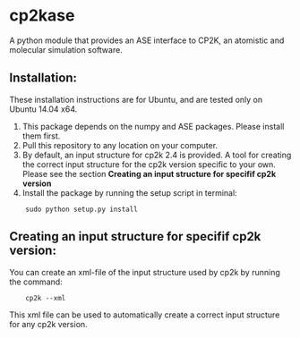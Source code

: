 cp2kase
==================

A python module that provides an ASE interface to CP2K, an atomistic and molecular simulation software.

Installation:
------------------

These installation instructions are for Ubuntu, and are tested only on Ubuntu 14.04 x64.

  1. This package depends on the numpy and ASE packages. Please install them first.
  2. Pull this repository to any location on your computer.
  3. By default, an input structure for cp2k 2.4 is provided. A tool for creating the correct input structure for the cp2k version specific to your own. Please see the section **Creating an input structure for specifif cp2k version**
  4. Install the package by running the setup script in terminal:
```
    sudo python setup.py install
```

Creating an input structure for specifif cp2k version:
------------------
You can create an xml-file of the input structure used by cp2k by running the command:
```
    cp2k --xml
```
This xml file can be used to automatically create a correct input structure for any cp2k version. 
